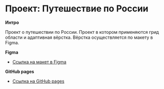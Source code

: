 # Проект: Путешествие по России

**Интро**

Проект о путешествии по России.
Проект в котором применяются грид области и адаптивная вёрстка.
Вёрстка осуществляется по макету в Figma.

**Figma**

* [Ссылка на макет в Figma](https://www.figma.com/file/5S2WSbEFL6awjVWJ0NWL8Q/Sprint-3_-Russia-_-desktop-mobile?node-id=28503%3A0)

**GitHub pages**
* [Ссылка на GitHub pages](https://elijah6053.github.io/russian-travel/)
